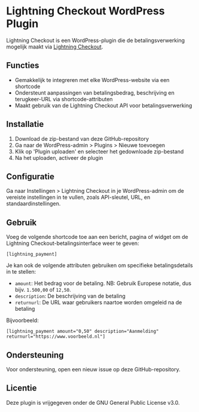 # Lightning Checkout WordPress Plugin

Lightning Checkout is een WordPress-plugin die de betalingsverwerking mogelijk maakt via [Lightning Checkout](https://lightningcheckout.eu/nl/).

## Functies
- Gemakkelijk te integreren met elke WordPress-website via een shortcode
- Ondersteunt aanpassingen van betalingsbedrag, beschrijving en terugkeer-URL via shortcode-attributen
- Maakt gebruik van de Lightning Checkout API voor betalingsverwerking

## Installatie
1. Download de zip-bestand van deze GitHub-repository
2. Ga naar de WordPress-admin > Plugins > Nieuwe toevoegen
3. Klik op 'Plugin uploaden' en selecteer het gedownloade zip-bestand
4. Na het uploaden, activeer de plugin

## Configuratie
Ga naar Instellingen > Lightning Checkout in je WordPress-admin om de vereiste instellingen in te vullen, zoals API-sleutel, URL, en standaardinstellingen.

## Gebruik
Voeg de volgende shortcode toe aan een bericht, pagina of widget om de Lightning Checkout-betalingsinterface weer te geven:

```
[lightning_payment]
```

Je kan ook de volgende attributen gebruiken om specifieke betalingsdetails in te stellen:

- `amount`: Het bedrag voor de betaling. NB: Gebruik Europese notatie, dus bijv. `1.500,00` of `12,50`.
- `description`: De beschrijving van de betaling
- `returnurl`: De URL waar gebruikers naartoe worden omgeleid na de betaling

Bijvoorbeeld:

```
[lightning_payment amount="0,50" description="Aanmelding" returnurl="https://www.voorbeeld.nl"]
```

## Ondersteuning
Voor ondersteuning, open een nieuw issue op deze GitHub-repository.

## Licentie
Deze plugin is vrijgegeven onder de GNU General Public License v3.0.
